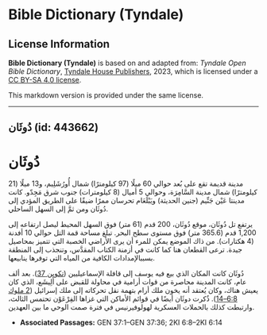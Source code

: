# Bible Dictionary (Tyndale)

## License Information

**Bible Dictionary (Tyndale)** is based on and adapted from: _Tyndale Open Bible Dictionary_, [Tyndale House Publishers](https://tyndaleopenresources.com/), 2023, which is licensed under a [CC BY-SA 4.0 license](https://creativecommons.org/licenses/by-sa/4.0/legalcode.en).

This markdown version is provided under the same license.



--------------------------------

## دُوثَان (id: 443662)

دُوثَان
=======

مدينة قديمة تقع على بُعد حوالي 60 ميلًا (97 كيلومترًا) شمال أُورُشَلِيم، و13 ميلًا (21 كيلومترًا) شمال مدينة السَّامِرَة، وحوالي 5 أميال (8 كيلومترات) جنوب شرق مَجِدّو. كانت مدينتا عَيْن جَنِّيم (جنين الحديثة) ويَبْلَعَام تحرسان ممرًا ضيقًا على الطريق المؤدي إلى دُوثَان ومن ثمَّ إلى السهل الساحلي.

يرتفع تل دُوثَان، موقع دُوثَان، 200 قدم (61 متر) فوق السهل المحيط ليصل ارتفاعه إلى 1,200 قدم (365\.6 متر) فوق مستوى سطح البحر. تبلغ مساحة قمة التل حوالي 10 أفدنة (4 هكتارات). من ذاك الموضع يمكن للمرء أن يرى الأراضي الخصبة التي تتميز بمحاصيل جيدة. ترعى القطعان هنا كما كانت في أزمنة الكتاب المقدَّس، وتنجذب إلى المنطقة بسببالإمدادات الكافية من المياه التي توفرها ينابيعها.

دُوثَان كانت المكان الذي بيع فيه يوسف إلى قافلة الإسماعيليين ([تكوين 37](https://ref.ly/Gen37:1-Gen37:36)). بعد ألف عام، كانت المدينة محاصرة من قوات أرامية في محاولة للقبض على أَلِيشَع، الذي كان يعيش هناك، وكان يُعتقد أنه يخون ملك أرام بتهمة نقل تحركاته إلى ملك إسرائيل ([2 ملوك 6:8–14](https://ref.ly/2Kgs6:8-2Kgs6:14)). ذُكرت دوثَان أيضًا في قوائم الأماكن التي غزاها الفِرْعَوْن تحتمس الثالث، وارتبطت كذلك بالحملات العسكرية لهولوفيرنيس في فترة صمت الوحي ما بين العهدين.

* **Associated Passages:** GEN 37:1–GEN 37:36; 2KI 6:8–2KI 6:14

